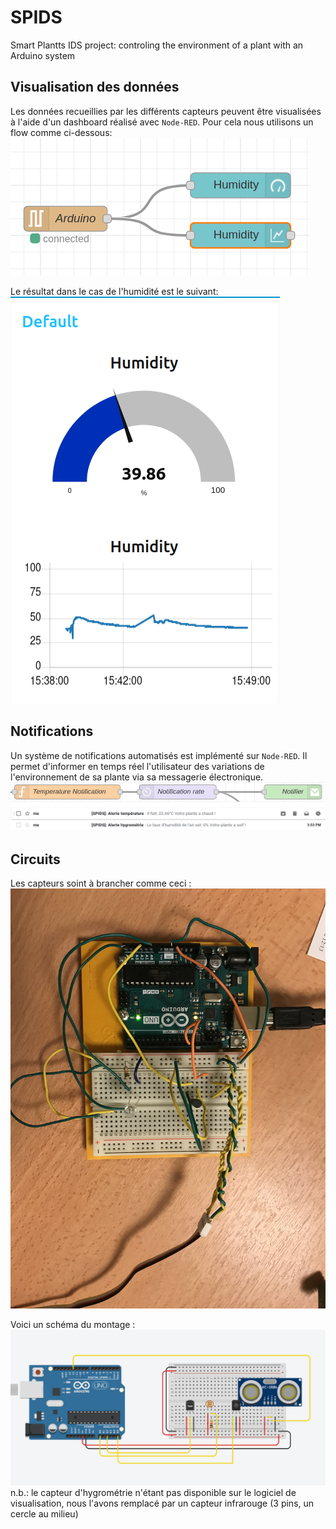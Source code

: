 # SPIDS
Smart Plantts IDS project: controling the environment of a plant with an Arduino system

## Visualisation des données
Les données recueillies par les différents capteurs peuvent être visualisées à l'aide d'un dashboard réalisé avec `Node-RED`. Pour cela nous utilisons un flow comme ci-dessous:   
![pic](assets/node-red-dashboard.png)

Le résultat dans le cas de l'humidité est le suivant:    
![dashboard_hum](assets/humidity_dashboard.png)

## Notifications
Un système de notifications automatisés est implémenté sur `Node-RED`. Il permet d'informer en temps réel l'utilisateur des variations de l'environnement de sa plante via sa messagerie électronique. 
![notification](assets/notification.png)    
![emails](assets/mails.png)



## Circuits
Les capteurs soint à brancher comme ceci :
![photo](assets/montage_capteurs.jpg)

Voici un schéma du montage : 
![schéma](assets/capteurs_schema.png)
n.b.: le capteur d'hygrométrie n'étant pas disponible sur le logiciel de visualisation, nous l'avons remplacé par un capteur infrarouge (3 pins, un cercle au milieu)



